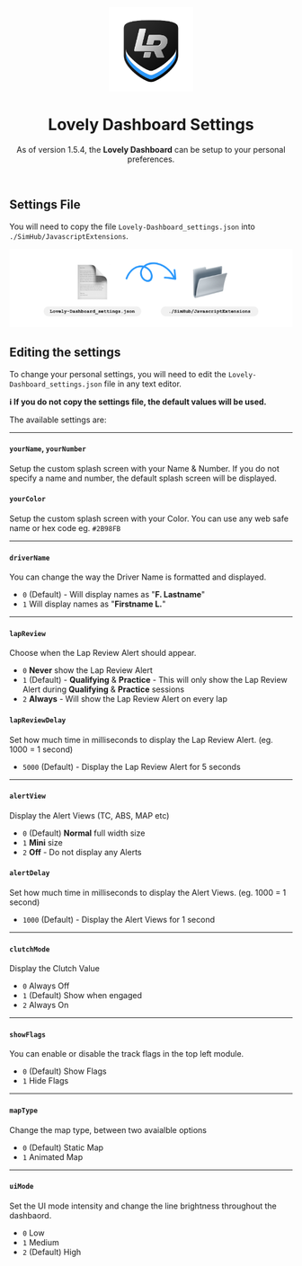 <p align="center">
<img width="150" height="150" alt="Lovely Sim Racing" src="./images/lr-logo-small.png">
</p>

<h1 align="center">Lovely Dashboard Settings</h1>

<p align="center">
As of version 1.5.4, the <strong>Lovely Dashboard</strong> can be setup to your personal preferences.
</p>
 
<br/>

## Settings File
You will need to copy the file `Lovely-Dashboard_settings.json` into `./SimHub/JavascriptExtensions`. 

![Copy the settings file into the JavascriptExtensions folder](./images/settings-file.png)

## Editing the settings

To change your personal settings, you will need to edit the `Lovely-Dashboard_settings.json` file in any text editor. 

**:information_source: If you do not copy the settings file, the default values will be used.**

The available settings are:

---

#### `yourName`, `yourNumber`
Setup the custom splash screen with your Name & Number. If you do not specify a name and number, the default splash screen will be displayed.

#### `yourColor`
Setup the custom splash screen with your Color. You can use any web safe name or hex code eg. `#2B98FB`

---

#### `driverName`
You can change the way the Driver Name is formatted and displayed.

- `0` (Default) - Will display names as "**F. Lastname**"
- `1` Will display names as "**Firstname L.**"

---

#### `lapReview`
Choose when the Lap Review Alert should appear.

- `0` **Never** show the Lap Review Alert
- `1` (Default) - **Qualifying** & **Practice** - This will only show the Lap Review Alert during **Qualifying** & **Practice** sessions
- `2` **Always** - Will show the Lap Review Alert on every lap

#### `lapReviewDelay`
Set how much time in milliseconds to display the Lap Review Alert. (eg. 1000 = 1 second)

- `5000` (Default) - Display the Lap Review Alert for 5 seconds

---

#### `alertView`
Display the Alert Views (TC, ABS, MAP etc)

- `0` (Default) **Normal** full width size
- `1` **Mini** size
- `2` **Off** - Do not display any Alerts

#### `alertDelay`
Set how much time in milliseconds to display the Alert Views. (eg. 1000 = 1 second)

- `1000` (Default) - Display the Alert Views for 1 second

---

#### `clutchMode`
Display the Clutch Value

- `0` Always Off
- `1` (Default) Show when engaged
- `2` Always On

---

#### `showFlags`
You can enable or disable the track flags in the top left module.

- `0` (Default) Show Flags
- `1` Hide Flags

---

#### `mapType`
Change the map type, between two avaialble options

- `0` (Default) Static Map
- `1` Animated Map

---

#### `uiMode`
Set the UI mode intensity and change the line brightness throughout the dashbaord.

- `0` Low
- `1` Medium
- `2` (Default) High
